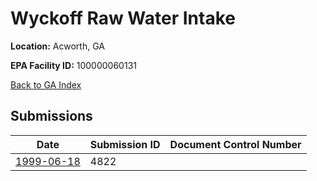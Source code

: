# Wyckoff Raw Water Intake

**Location:** Acworth, GA

**EPA Facility ID:** 100000060131

[Back to GA Index](../../index.md)

## Submissions

| Date | Submission ID | Document Control Number |
|------|--------------|-------------------------|
| [1999-06-18](submissions/4822.md) | 4822 |  |

